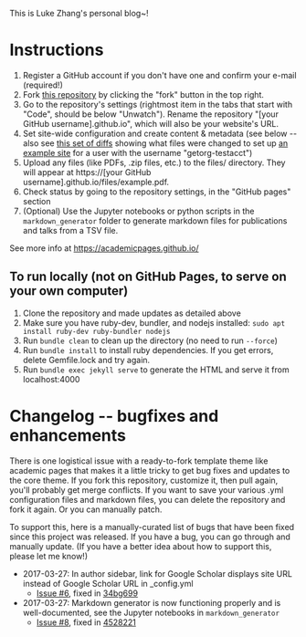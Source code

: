This is Luke Zhang's personal blog~!



# Instructions

1. Register a GitHub account if you don't have one and confirm your e-mail (required!)
1. Fork [this repository](https://github.com/academicpages/academicpages.github.io) by clicking the "fork" button in the top right. 
1. Go to the repository's settings (rightmost item in the tabs that start with "Code", should be below "Unwatch"). Rename the repository "[your GitHub username].github.io", which will also be your website's URL.
1. Set site-wide configuration and create content & metadata (see below -- also see [this set of diffs](http://archive.is/3TPas) showing what files were changed to set up [an example site](https://getorg-testacct.github.io) for a user with the username "getorg-testacct")
1. Upload any files (like PDFs, .zip files, etc.) to the files/ directory. They will appear at https://[your GitHub username].github.io/files/example.pdf.  
1. Check status by going to the repository settings, in the "GitHub pages" section
1. (Optional) Use the Jupyter notebooks or python scripts in the `markdown_generator` folder to generate markdown files for publications and talks from a TSV file.

See more info at https://academicpages.github.io/

## To run locally (not on GitHub Pages, to serve on your own computer)
1. Clone the repository and made updates as detailed above
1. Make sure you have ruby-dev, bundler, and nodejs installed: `sudo apt install ruby-dev ruby-bundler nodejs`
1. Run `bundle clean` to clean up the directory (no need to run `--force`)
1. Run `bundle install` to install ruby dependencies. If you get errors, delete Gemfile.lock and try again.
1. Run `bundle exec jekyll serve` to generate the HTML and serve it from localhost:4000


# Changelog -- bugfixes and enhancements

There is one logistical issue with a ready-to-fork template theme like academic pages that makes it a little tricky to get bug fixes and updates to the core theme. If you fork this repository, customize it, then pull again, you'll probably get merge conflicts. If you want to save your various .yml configuration files and markdown files, you can delete the repository and fork it again. Or you can manually patch. 

To support this, here is a manually-curated list of bugs that have been fixed since this project was released. If you have a bug, you can go through and manually update. (If you have a better idea about how to support this, please let me know!)

- 2017-03-27: In author sidebar, link for Google Scholar displays site URL instead of Google Scholar URL in _config.yml
  - [Issue #6](https://github.com/academicpages/academicpages.github.io/issues/6), fixed in [34bg699](https://github.com/academicpages/academicpages.github.io/commit/34bd6990aa335c40cdadc01b5561797860d5eaa6)
- 2017-03-27: Markdown generator is now functioning properly and is well-documented, see the Jupyter notebooks in `markdown_generator`
  - [Issue #8](https://github.com/academicpages/academicpages.github.io/issues/8), fixed in [4528221](https://github.com/academicpages/academicpages.github.io/commit/4528221629bb93508c6ed149b9035d75bb38b402)
